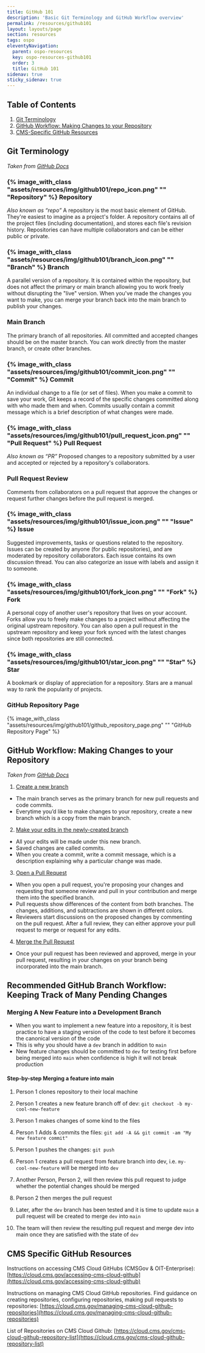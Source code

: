 ```yaml
---
title: GitHub 101
description: 'Basic Git Terminology and GitHub Workflow overview'
permalink: /resources/github101
layout: layouts/page
section: resources
tags: ospo
eleventyNavigation:
  parent: ospo-resources
  key: ospo-resources-github101
  order: 3
  title: GitHub 101
sidenav: true
sticky_sidenav: true
---
```


## Table of Contents

1. [Git Terminology](#git-terminology)
2. [GitHub Workflow: Making Changes to your Repository](#github-workflow-making-changes-to-your-repository)
3. [CMS-Specific GitHub Resources](#github-workflow-making-changes-to-your-repository)

## Git Terminology

_Taken from [GitHub Docs](https://docs.github.com/en/get-started/quickstart/github-glossary)_

### {% image_with_class "assets/resources/img/github101/repo_icon.png" "" "Repository" %} Repository

_Also known as “repo”_
A repository is the most basic element of GitHub. They're easiest to imagine as a
project's folder. A repository contains all of the project files (including documentation),
and stores each file's revision history. Repositories can have multiple collaborators and can be either public or private.

### {% image_with_class "assets/resources/img/github101/branch_icon.png" "" "Branch" %} Branch

A parallel version of a repository. It is contained within the repository, but does not affect the primary or main branch allowing you to work freely without disrupting the "live" version. When you've made the changes you want to make, you can merge your branch back into the main branch to publish your changes.

### Main Branch

The primary branch of all repositories. All committed and accepted changes should be on the master branch. You can work directly from the master branch, or create other branches.

### {% image_with_class "assets/resources/img/github101/commit_icon.png" "" "Commit" %} Commit

An individual change to a file (or set of files). When you make a commit to save your work, Git keeps a record of the specific changes committed along with who made them and when. Commits usually contain a commit message which is a brief description of what changes were made.

### {% image_with_class "assets/resources/img/github101/pull_request_icon.png" "" "Pull Request" %} Pull Request

_Also known as “PR”_
Proposed changes to a repository submitted by a user and accepted or rejected by a repository's collaborators.

### Pull Request Review

Comments from collaborators on a pull request that approve the changes or request further changes before the pull request is merged.

### {% image_with_class "assets/resources/img/github101/issue_icon.png" "" "Issue" %} Issue

Suggested improvements, tasks or questions related to the repository. Issues can be created by anyone (for public repositories), and are moderated by repository collaborators. Each issue contains its own discussion thread. You can also categorize an issue with labels and assign it to someone.

### {% image_with_class "assets/resources/img/github101/fork_icon.png" "" "Fork" %} Fork

A personal copy of another user's repository that lives on your account. Forks allow you to freely make changes to a project without affecting the original upstream repository. You can also open a pull request in the upstream repository and keep your fork synced with the latest changes since both repositories are still connected.

### {% image_with_class "assets/resources/img/github101/star_icon.png" "" "Star" %} Star

A bookmark or display of appreciation for a repository. Stars are a manual way to rank the popularity of projects.

### GitHub Repository Page

{% image_with_class "assets/resources/img/github101/github_repository_page.png" "" "GitHub Repository Page" %}

## GitHub Workflow: Making Changes to your Repository

_Taken from [GitHub Docs](https://docs.github.com/en/get-started/quickstart/hello-world)_

1. [Create a new branch](https://docs.github.com/en/get-started/start-your-journey/hello-world#creating-a-branch)

- The main branch serves as the primary branch for new pull requests and code commits.
- Everytime you’d like to make changes to your repository, create a new branch which is a copy from the main branch.

2. [Make your edits in the newly-created branch](https://docs.github.com/en/get-started/start-your-journey/hello-world#making-and-committing-changes)

- All your edits will be made under this new branch.
- Saved changes are called commits.
- When you create a commit, write a commit message, which is a description explaining why a particular change was made.

3. [Open a Pull Request](https://docs.github.com/en/get-started/start-your-journey/hello-world#opening-a-pull-request)

- When you open a pull request, you're proposing your changes and requesting that someone review and pull in your contribution and merge them into the specified branch.
- Pull requests show differences of the content from both branches. The changes, additions, and subtractions are shown in different colors.
- Reviewers start discussions on the proposed changes by commenting on the pull request. After a full review, they can either approve your pull request to merge or request for any edits.

4. [Merge the Pull Request](https://docs.github.com/en/get-started/start-your-journey/hello-world#merging-your-pull-request)

- Once your pull request has been reviewed and approved, merge in your pull request, resulting in your changes on your branch being incorporated into the main branch.

## Recommended GitHub Branch Workflow: Keeping Track of Many Pending Changes

### Merging A New Feature into a Development Branch

- When you want to implement a new feature into a repository, it is best practice to have a staging version of the code to test before it becomes the canonical version of the code
- This is why you should have a `dev` branch in addition to `main`
- New feature changes should be committed to `dev` for testing first before being merged into `main` when confidence is high it will not break production

#### Step-by-step Merging a feature into main

1. Person 1 clones repository to their local machine

2. Person 1 creates a new feature branch off of dev: `git checkout -b my-cool-new-feature`

3. Person 1 makes changes of some kind to the files

4. Person 1 Adds & commits the files: `git add -A && git commit -am "My new feature commit"`

5. Person 1 pushes the changes: `git push`

6. Person 1 creates a pull request from feature branch into dev, i.e. `my-cool-new-feature` will be merged into `dev`

7. Another Person, Person 2, will then review this pull request to judge whether the potential changes should be merged

8. Person 2 then merges the pull request

9. Later, after the `dev` branch has been tested and it is time to update `main` a pull request will be created to merge `dev` into `main`

10. The team will then review the resulting pull request and merge dev into main once they are satisfied with the state of `dev`

## CMS Specific GitHub Resources

Instructions on accessing CMS Cloud GitHubs (CMSGov & OIT-Enterprise):
[https://cloud.cms.gov/accessing-cms-cloud-github](https://cloud.cms.gov/accessing-cms-cloud-github)

Instructions on managing CMS Cloud GitHub repositories. Find guidance on creating repositories, configuring repositories, making pull requests to repositories:
[https://cloud.cms.gov/managing-cms-cloud-github-repositories](https://cloud.cms.gov/managing-cms-cloud-github-repositories)

List of Repositories on CMS Cloud Github:
[https://cloud.cms.gov/cms-cloud-github-repository-list](https://cloud.cms.gov/cms-cloud-github-repository-list)
